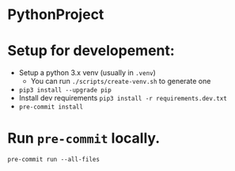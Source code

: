 # PythonProject

# Setup for developement:
- Setup a python 3.x venv (usually in `.venv`)
    - You can run `./scripts/create-venv.sh` to generate one
- `pip3 install --upgrade pip`
- Install dev requirements `pip3 install -r requirements.dev.txt`
- `pre-commit install`

# Run `pre-commit` locally.

`pre-commit run --all-files`
